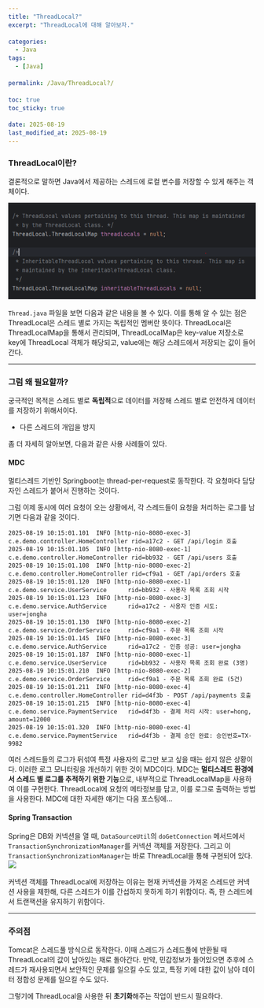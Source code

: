```yaml
---
title: "ThreadLocal?"
excerpt: "ThreadLocal에 대해 알아보자."

categories:
  - Java
tags:
  - [Java]

permalink: /Java/ThreadLocal?/

toc: true
toc_sticky: true

date: 2025-08-19
last_modified_at: 2025-08-19
---
```


### ThreadLocal이란?
결론적으로 말하면 Java에서 제공하는 스레드에 로컬 변수를 저장할 수 있게 해주는 객체이다.

![threadlocal](../assets/images/posts_img/java/threadlocal.png)

`Thread.java` 파일을 보면 다음과 같은 내용을 볼 수 있다.
이를 통해 알 수 있는 점은 ThreadLocal은 스레드 별로 가지는 독립적인 멤버란 뜻이다. ThreadLocal은 ThreadLocalMap을 통해서 관리되며, ThreadLocalMap은 key-value 저장소로 key에 ThreadLocal 객체가 해당되고, value에는 해당 스레드에서 저장되는 값이 들어간다.

---

### 그럼 왜 필요할까?

궁극적인 목적은 스레드 별로 **독립적**으로 데이터를 저장해 스레드 별로 안전하게 데이터를 저장하기 위해서이다.
- 다른 스레드의 개입을 방지

좀 더 자세히 알아보면, 다음과 같은 사용 사례들이 있다.

#### MDC
멀티스레드 기반인 Springboot는 thread-per-request로 동작한다. 각 요청마다 담당자인 스레드가 붙어서 진행하는 것이다.

그럼 이제 동시에 여러 요청이 오는 상황에서, 각 스레드들이 요청을 처리하는 로그를 남기면 다음과 같을 것이다.

```
2025-08-19 10:15:01.101  INFO [http-nio-8080-exec-3] c.e.demo.controller.HomeController rid=a17c2 - GET /api/login 호출
2025-08-19 10:15:01.105  INFO [http-nio-8080-exec-1] c.e.demo.controller.HomeController rid=bb932 - GET /api/users 호출
2025-08-19 10:15:01.108  INFO [http-nio-8080-exec-2] c.e.demo.controller.HomeController rid=cf9a1 - GET /api/orders 호출
2025-08-19 10:15:01.120  INFO [http-nio-8080-exec-1] c.e.demo.service.UserService      rid=bb932 - 사용자 목록 조회 시작
2025-08-19 10:15:01.123  INFO [http-nio-8080-exec-3] c.e.demo.service.AuthService      rid=a17c2 - 사용자 인증 시도: user=jongha
2025-08-19 10:15:01.130  INFO [http-nio-8080-exec-2] c.e.demo.service.OrderService     rid=cf9a1 - 주문 목록 조회 시작
2025-08-19 10:15:01.145  INFO [http-nio-8080-exec-3] c.e.demo.service.AuthService      rid=a17c2 - 인증 성공: user=jongha
2025-08-19 10:15:01.187  INFO [http-nio-8080-exec-1] c.e.demo.service.UserService      rid=bb932 - 사용자 목록 조회 완료 (3명)
2025-08-19 10:15:01.210  INFO [http-nio-8080-exec-2] c.e.demo.service.OrderService     rid=cf9a1 - 주문 목록 조회 완료 (5건)
2025-08-19 10:15:01.211  INFO [http-nio-8080-exec-4] c.e.demo.controller.HomeController rid=d4f3b - POST /api/payments 호출
2025-08-19 10:15:01.215  INFO [http-nio-8080-exec-4] c.e.demo.service.PaymentService   rid=d4f3b - 결제 처리 시작: user=hong, amount=12000
2025-08-19 10:15:01.320  INFO [http-nio-8080-exec-4] c.e.demo.service.PaymentService   rid=d4f3b - 결제 승인 완료: 승인번호=TX-9982
```

여러 스레드들의 로그가 뒤섞여 특정 사용자의 로그만 보고 싶을 때는 쉽지 않은 상황이다. 이러한 로그 모니터링을 개선하기 위한 것이 MDC이다. MDC는 **멀티스레드 환경에서 스레드 별 로그를 추적하기 위한 기능**으로, 내부적으로 ThreadLocalMap을 사용하여 이를 구현한다. ThreadLocal에 요청의 메타정보를 담고, 이를 로그로 출력하는 방법을 사용한다. MDC에 대한 자세한 얘기는 다음 포스팅에...

#### Spring Transaction
Spring은 DB와 커넥션을 열 때, `DataSourceUtil`의 `doGetConnection` 메서드에서 `TransactionSynchronizationManager`를 커넥션 객체를 저장한다. 그리고 이 `TransactionSynchronizationManager`는 바로 ThreadLocal을 통해 구현되어 있다.
![](https://velog.velcdn.com/images/freeftr/post/8d452332-3dfc-43a4-a5a2-12b0c3608724/image.png)

커넥션 객체를 ThreadLocal에 저장하는 이유는 현재 커넥션을 가져온 스레드만 커넥션 사용을 제한해, 다른 스레드가 이를 간섭하지 못하게 하기 위함이다. 즉, 한 스레드에서 트랜잭션을 유지하기 위함이다.

---
### 주의점
Tomcat은 스레드풀 방식으로 동작한다. 이때 스레드가 스레드풀에 반환될 때 ThreadLocal의 값이 남아있는 채로 돌아간다. 만약, 민감정보가 들어있으면 추후에 스레드가 재사용되면서 보안적인 문제를 일으킬 수도 있고, 특정 키에 대한 값이 남아 데이터 정합성 문제를 일으킬 수도 있다.

그렇기에 ThreadLocal을 사용한 뒤 **초기화**해주는 작업이 반드시 필요하다.